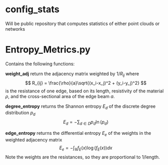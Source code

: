 # config_stats
Will be public repository that computes statistics of either point clouds or networks

# Entropy_Metrics.py
Contains the following functions:

**weight_adj** return the adjacency matrix weighted by $1/R_{ij}$ where 
$$
R_{ij} = \frac{\rho}{a}\sqrt{(x_i-x_j)^2 + (y_i-y_j)^2} 
$$
is the resistance of one edge, based on its length, resistivity of the material $\rho$, and the cross-sectional area of the edge beam $a$.

**degree_entropy** returns the Shannon entropy $E_d$ of the discrete degree distribution $p_d$
$$
E_d = -\sum_{d\in D} p_d\ln(p_d)
$$

**edge_entropy** returns the differential entropy $E_e$ of the weights in the weighted adjacency matrix
$$
E_e = -\int_{\mathbb{R}} f_E(x)\log(f_E(x))dx
$$
Note the weights are the resistances, so they are proportional to 1/length.
